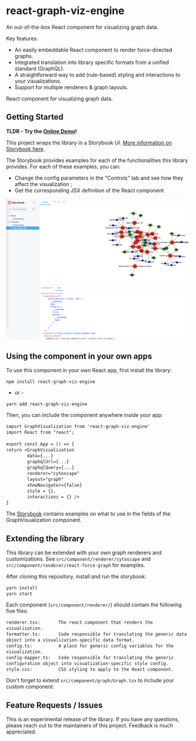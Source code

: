 # react-graph-viz-engine
An out-of-the-box React component for visualizing graph data.

Key features:
- An easily embeddable React component to render force-directed graphs.
- Integrated translation into library specific formats from a unified standard (GraphQL).
- A straightforward way to add (rule-based) styling and interactions to your visualizations.
- Support for multiple renderers & graph layouts.

React component for visualizing graph data.

## Getting Started
**TLDR - Try the [Online Demo](https://react-graph-viz-engine.s3.us-west-1.amazonaws.com/index.html)!**

This project wraps the library in a Storybook UI. [More information on Storybook here](https://storybook.js.org/).

The Storybook provides examples for each of the functionalities this library provides. For each of these examples, you can:
* Change the config parameters in the "Controls" tab and see how they affect the visualization ;
* Get the corresponding JSX definition of the React component

![JSX definition in Storybook](assets/storybook_jsx.png)

## Using the component in your own apps
To use this component in your own React app, first install the library:
```
npm install react-graph-viz-engine
```
- or -
```
yarn add react-graph-viz-engine
```

Then, you can include the component anywhere inside your app:

```
import GraphVisualization from 'react-graph-viz-engine'
import React from "react";

export const App = () => {
return <GraphVisualization
        data={...}
        graphqlUrl={...}
        graphqlQuery={...}
        renderer="cytoscape"
        layout="graph"
        showNavigator={false}
        style = {},
        interactions = {} />
}
```

The [Storybook](https://react-graph-viz-engine.s3.us-west-1.amazonaws.com/index.html) contains examples on what to use in the fields of the GraphVisualization component. 


## Extending the library
This library can be extended with your own graph renderers and customizations.
See `src/component/renderer/cytoscape` and `src/component/renderer/react-force-graph` for examples.

After cloning this repository, install and run the storybook:
```
yarn install
yarn start
```

Each component (`src/component/renderer/`) should contain the following five files:
```
renderer.tsx:       The react component that renders the visualization.
formatter.ts:       Code responsible for translating the generic data object into a visualization-specific data format.
config.ts:          A place for generic config variables for the visualization.
config-mapper.ts:   Code responsible for translating the generic configuration object into visualization-specific style config.
style.css:          CSS styling to apply to the React component.
```

Don't forget to extend `src/component/graph/Graph.tsx` to include your custom component. 

## Feature Requests / Issues
This is an experimental release of the library. If you have any questions, please reach out to the maintainers of this project.
Feedback is much appreciated.